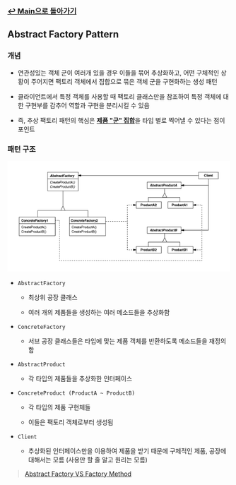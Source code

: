 ### [↩︎ Main으로 돌아가기](../../README.md)

## Abstract Factory Pattern

### 개념

- 연관성있는 객체 군이 여러개 있을 경우 이들을 묶어 추상화하고, 어떤 구체적인 상황이 주어지면 팩토리 객체에서 집합으로 묶은 객체 군을 구현화하는 생성 패턴

- 클라이언트에서 특정 객체를 사용할 때 팩토리 클래스만을 참조하여 특정 객체에 대한 구현부를 감추어 역할과 구현을 분리시킬 수 있음

- 즉, 추상 팩토리 패턴의 핵심은 <b><u>제품 "군" 집합</u></b>을 타입 별로 찍어낼 수 있다는 점이 포인트

### 패턴 구조

![abstract_factory](../../image/abstract_factory.png)

- `AbstractFactory`

  - 최상위 공장 클래스

  - 여러 개의 제품들을 생성하는 여러 메소드들을 추상화함

- `ConcreteFactory`

  - 서브 공장 클래스들은 타입에 맞는 제품 객체를 반환하도록 메소드들을 재정의함

- `AbstractProduct`

  - 각 타입의 제품들을 추상화한 인터페이스

- `ConcreteProduct (ProductA ~ ProductB)`

  - 각 타입의 제품 구현체들

  - 이들은 팩토리 객체로부터 생성됨

- `Client`

  - 추상화된 인터페이스만을 이용하여 제품을 받기 때문에 구체적인 제품, 공장에 대해서는 모름 (사용만 할 줄 알고 원리는 모름)

> [Abstract Factory VS Factory Method](../AbstractVSFactoryMethod/README.md)
